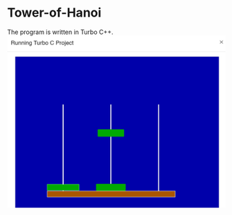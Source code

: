 # Tower-of-Hanoi
 The program is written in Turbo C++.
<img src="https://github.com/mandanaGh/Tower-of-Hanoi/blob/main/images/honoi_tower.jpg" />
